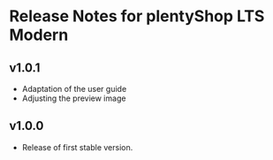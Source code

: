 # Release Notes for plentyShop LTS Modern

## v1.0.1

- Adaptation of the user guide
- Adjusting the preview image

## v1.0.0

- Release of first stable version.
